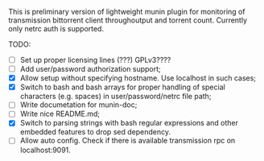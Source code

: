 This is preliminary version of lightweight munin plugin for monitoring of transmission bittorrent client throughoutput and torrent count. Currently only netrc auth is supported.

TODO:
- [ ] Set up proper licensing lines (???) GPLv3????
- [ ] Add user/password authorization support;
- [x] Allow setup without specifying hostname. Use localhost in such cases;
- [x] Switch to bash and bash arrays for proper handling of special characters (e.g. spaces) in user/password/netrc file path;
- [ ] Write documetation for munin-doc;
- [ ] Write nice README.md;
- [x] Switch to parsing strings with bash regular expressions and other embedded features to drop sed dependency.
- [ ] Allow auto config. Check if there is available transmission rpc on localhost:9091.
